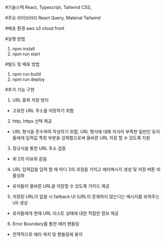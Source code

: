 #기술스택
React, Typescript, Tailwind CSS, 

#주요 라이브러리
React Query, Material Tailwind

#배포 환경
aws s3 cloud front

#실행 방법
1. npm install
2. npm run start

#빌드 및 배포 방법
1. npm run build
2. npm run deploy


#추가 기능 구현

1. URL 중복 저장 방지
- 고유한 URL 주소를 저장하기 위함

2. http, https 선택 제공
- URL 형식을 준수하여 작성하기 위함, URL 형식에 대해 지식이 부족한 일반인 유저들에게 입력값 특정 부분을 강제함으로써
올바른 URL 저장 할 수 있도록 지원

3. 정규식을 통한 URL 주소 검증
- 위 2의 이유와 같음

4. URL 입력값을 입력 할 때 마다 3의 과정을 거치고 에러메시지 생성 및 저장 버튼 비활성화
- 유저들이 올바른 URL을 저장할 수 있도록 가이드 제공

5. 저장된 URL이 없을 시 fallback UI (URL이 존재하지 않는다는 메시지를 보여주는 UI) 생성
- 유저들에게 현재 URL 리스트 상태에 대한 적절한 정보 제공

6. Error Boundary를 통한 에러 핸들링
- 전역적으로 에러 캐치 및 핸들링에 용이
